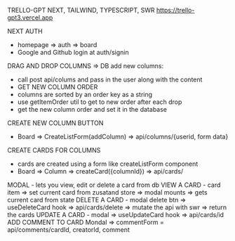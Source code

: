 TRELLO-GPT
NEXT, TAILWIND, TYPESCRIPT, SWR
https://trello-gpt3.vercel.app

NEXT AUTH
- homepage => auth => board
- Google and Github login at auth/signin

DRAG AND DROP COLUMNS => DB
add new columns:
- call post api/colums and pass in the user along with the content
- GET NEW COLUMN ORDER
 - columns are sorted by an order key as a string
 - use getItemOrder util to get to new order after each drop
 - get the new column order and set it in the database

 CREATE NEW COLUMN BUTTON
 - Board => CreateListForm(addColumn) => api/columns/{userid, form data}

 CREATE CARDS FOR COLUMNS
 - cards are created using a form like createListForm component
 - Board => Column => createCard({columnId}) => api/cards/

  MODAL - lets you view, edit or delete a card from db
    VIEW A CARD - card item => set current card from zusatand store => modal mounts => gets current card from state
    DELETE A CARD
      - modal delete btn => useDeleteCard hook => api/cards/delete => mutate the api with swr => return the cards
    UPDATE A CARD
      - modal => useUpdateCard hook => api/cards/id
    ADD COMMENT TO CARD
     Mondal => commentForm = api/comments/cardId, creatorId, comment


